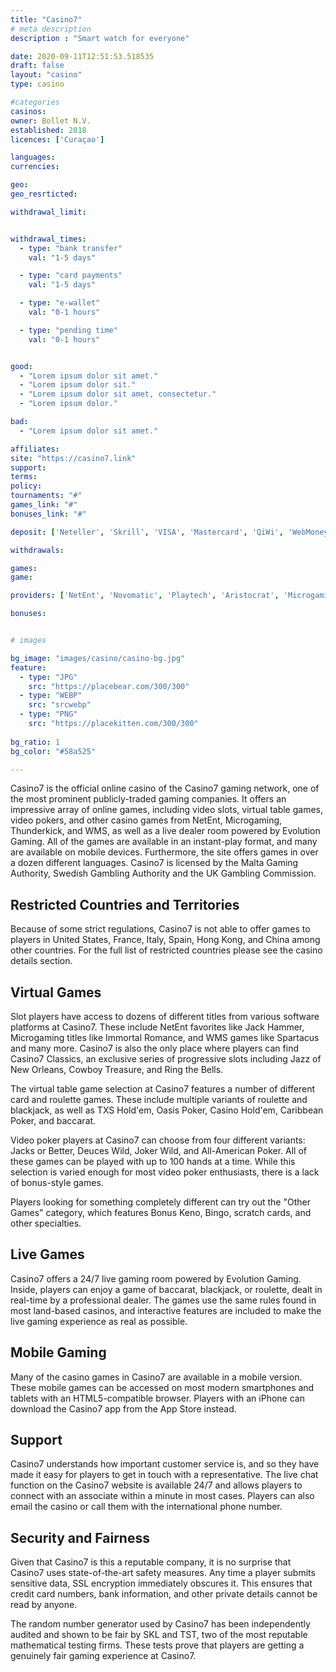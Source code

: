 ```yaml
---
title: "Casino7"
# meta description
description : "Smart watch for everyone"

date: 2020-09-11T12:51:53.518535
draft: false
layout: "casino" 
type: casino

#categories
casinos: 
owner: Bollet N.V.
established: 2018
licences: ['Curaçao']

languages: 
currencies: 

geo: 
geo_resrticted: 

withdrawal_limit:


withdrawal_times:
  - type: "bank transfer"
    val: "1-5 days"

  - type: "card payments"
    val: "1-5 days"

  - type: "e-wallet"
    val: "0-1 hours"

  - type: "pending time"
    val: "0-1 hours"


good:
  - "Lorem ipsum dolor sit amet."
  - "Lorem ipsum dolor sit."
  - "Lorem ipsum dolor sit amet, consectetur."
  - "Lorem ipsum dolor."

bad:
  - "Lorem ipsum dolor sit amet."

affiliates: 
site: "https://casino7.link"
support: 
terms:
policy:
tournaments: "#"
games_link: "#"
bonuses_link: "#"

deposit: ['Neteller', 'Skrill', 'VISA', 'Mastercard', 'QiWi', 'WebMoney', 'Bitcoin', 'Yandex', 'Tele2', 'Privat 24', 'Terminals.ru', 'Perfect Money', 'MTC', 'BeeLine', 'Megafon', 'Payeer', 'Alfa-click', 'Ethereum', 'Yandex Money', 'Piastrix', 'AdvCash']

withdrawals: 

games: 
game:

providers: ['NetEnt', 'Novomatic', 'Playtech', 'Aristocrat', 'Microgaming', 'igt', 'EGT', 'Yggdrasil Gaming', 'Evoplay', 'Amatic', 'Igrosoft', 'Belatra', 'Unicum', 'InBet']

bonuses:


# images

bg_image: "images/casino/casino-bg.jpg"  
feature:
  - type: "JPG" 
    src: "https://placebear.com/300/300"
  - type: "WEBP"
    src: "srcwebp"
  - type: "PNG"
    src: "https://placekitten.com/300/300"  
 
bg_ratio: 1 
bg_color: "#58a525"  

---
```


Casino7 is the official online casino of the Casino7 gaming network, one of the most prominent publicly-traded gaming companies. It offers an impressive array of online games, including video slots, virtual table games, video pokers, and other casino games from NetEnt, Microgaming, Thunderkick, and WMS, as well as a live dealer room powered by Evolution Gaming. All of the games are available in an instant-play format, and many are available on mobile devices. Furthermore, the site offers games in over a dozen different languages. Casino7 is licensed by the Malta Gaming Authority, Swedish Gambling Authority and the UK Gambling Commission.

## Restricted Countries and Territories
Because of some strict regulations, Casino7 is not able to offer games to players in United States, France, Italy, Spain, Hong Kong, and China among other countries. For the full list of restricted countries please see the casino details section.

## Virtual Games
Slot players have access to dozens of different titles from various software platforms at Casino7. These include NetEnt favorites like Jack Hammer, Microgaming titles like Immortal Romance, and WMS games like Spartacus and many more. Casino7 is also the only place where players can find Casino7 Classics, an exclusive series of progressive slots including Jazz of New Orleans, Cowboy Treasure, and Ring the Bells.

The virtual table game selection at Casino7 features a number of different card and roulette games. These include multiple variants of roulette and blackjack, as well as TXS Hold'em, Oasis Poker, Casino Hold'em, Caribbean Poker, and baccarat.

Video poker players at Casino7 can choose from four different variants: Jacks or Better, Deuces Wild, Joker Wild, and All-American Poker. All of these games can be played with up to 100 hands at a time. While this selection is varied enough for most video poker enthusiasts, there is a lack of bonus-style games.

Players looking for something completely different can try out the "Other Games" category, which features Bonus Keno, Bingo, scratch cards, and other specialties.

## Live Games
Casino7 offers a 24/7 live gaming room powered by Evolution Gaming. Inside, players can enjoy a game of baccarat, blackjack, or roulette, dealt in real-time by a professional dealer. The games use the same rules found in most land-based casinos, and interactive features are included to make the live gaming experience as real as possible.

## Mobile Gaming
Many of the casino games in Casino7 are available in a mobile version. These mobile games can be accessed on most modern smartphones and tablets with an HTML5-compatible browser. Players with an iPhone can download the Casino7 app from the App Store instead.

## Support
Casino7 understands how important customer service is, and so they have made it easy for players to get in touch with a representative. The live chat function on the Casino7 website is available 24/7 and allows players to connect with an associate within a minute in most cases. Players can also email the casino or call them with the international phone number.

## Security and Fairness
Given that Casino7 is this a reputable company, it is no surprise that Casino7 uses state-of-the-art safety measures. Any time a player submits sensitive data, SSL encryption immediately obscures it. This ensures that credit card numbers, bank information, and other private details cannot be read by anyone.

The random number generator used by Casino7 has been independently audited and shown to be fair by SKL and TST, two of the most reputable mathematical testing firms. These tests prove that players are getting a genuinely fair gaming experience at Casino7.